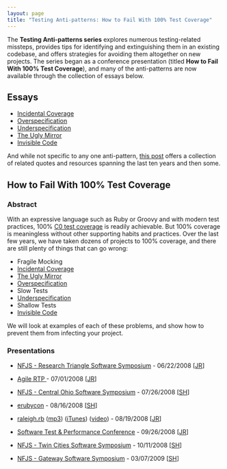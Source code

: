 ```yaml
---
layout: page
title: "Testing Anti-patterns: How to Fail With 100% Test Coverage"
---
```


The **Testing Anti-patterns series** explores numerous testing-related missteps, provides tips for identifying and extinguishing them in an existing codebase, and offers strategies for avoiding them altogether on new projects.  The series began as a conference presentation (titled **How to Fail With 100% Test Coverage**), and many of the anti-patterns are now available through the collection of essays below.

## Essays

* [Incidental Coverage](http://jasonrudolph.com/blog/2008/06/17/testing-anti-patterns-incidental-coverage/ "jasonrudolph.com/blog - Testing Anti-patterns: Incidental Coverage")
* [Overspecification](http://jasonrudolph.com/blog/2008/07/01/testing-anti-patterns-overspecification/ "jasonrudolph.com/blog - Testing Anti-patterns: Overspecification")
* [Underspecification](http://jasonrudolph.com/blog/2008/07/08/testing-anti-patterns-underspecification/ "jasonrudolph.com/blog - Testing Anti-patterns: Underspecification")
* [The Ugly Mirror](http://jasonrudolph.com/blog/2008/07/30/testing-anti-patterns-the-ugly-mirror/ "jasonrudolph.com/blog - Testing Anti-patterns: The Ugly Mirror")
* [Invisible Code](http://jasonrudolph.com/blog/2008/08/18/testing-anti-patterns-invisible-code/ "jasonrudolph.com/blog - Testing Anti-patterns Potpourri - Quotes, Resources, and Collective Wisdom")

And while not specific to any one anti-pattern, [this post](http://jasonrudolph.com/blog/2008/10/07/testing-anti-patterns-potpourri-quotes-resources-and-collective-wisdom/ "jasonrudolph.com/blog - Testing Anti-patterns: Invisible Code") offers a collection of related quotes and resources spanning the last ten years and then some.

## How to Fail With 100% Test Coverage

### Abstract

With an expressive language such as Ruby or Groovy and with modern test practices, 100% <a href="http://jasonrudolph.com/blog/2008/06/10/a-brief-discussion-of-code-coverage-types/">C0 test coverage</a> is readily achievable. But 100% coverage is meaningless without other supporting habits and practices. Over the last few years, we have taken dozens of projects to 100% coverage, and there are still plenty of things that can go wrong:

* Fragile Mocking
* [Incidental Coverage](http://jasonrudolph.com/blog/2008/06/17/testing-anti-patterns-incidental-coverage/ "jasonrudolph.com/blog - Testing Anti-patterns: Incidental Coverage")
* [The Ugly Mirror](http://jasonrudolph.com/blog/2008/07/30/testing-anti-patterns-the-ugly-mirror/ "jasonrudolph.com/blog - Testing Anti-patterns: The Ugly Mirror")
* [Overspecification](http://jasonrudolph.com/blog/2008/07/01/testing-anti-patterns-overspecification/ "jasonrudolph.com/blog - Testing Anti-patterns: Overspecification")
* Slow Tests
* [Underspecification](http://jasonrudolph.com/blog/2008/07/08/testing-anti-patterns-underspecification/ "jasonrudolph.com/blog - Testing Anti-patterns: Underspecification")
* Shallow Tests
* [Invisible Code](http://jasonrudolph.com/blog/2008/08/18/testing-anti-patterns-invisible-code/ "jasonrudolph.com/blog - Testing Anti-patterns: Invisible Code")

We will look at examples of each of these problems, and show how to prevent them from infecting your project.

### Presentations

* [NFJS - Research Triangle Software Symposium](http://www.nofluffjuststuff.com/show_session_view.jsp?presentationId=10357&amp;showId=130 "How to Fail With 100% Test Coverage - Research Triangle Software Symposium - June 22, 2008") - 06/22/2008 [[JR](http://jasonrudolph.com/about.html "Jason Rudolph")]

* [Agile RTP ](http://agile.meetup.com/29/calendar/7707801/ "How to Fail With 100% Test Coverage -  Agile RTP (ARTp) (Raleigh, NC)") - 07/01/2008 [[JR](http://jasonrudolph.com/about.html "Jason Rudolph")]

* [NFJS - Central Ohio Software Symposium](http://www.nofluffjuststuff.com/show_session_view.jsp?showId=126&amp;presentationId=11528 "How to Fail With 100% Test Coverage - Central Ohio Software Symposium - July 26, 2008") - 07/26/2008 [[SH](https://twitter.com/stuarthalloway "Stuart Halloway")]

* [erubycon](http://erubycon.com/schedule.html "How to Fail With 100% Test Coverage - erubycon 2008") - 08/16/2008 [[SH](https://twitter.com/stuarthalloway "Stuart Halloway")]

* [raleigh.rb](http://ruby.meetup.com/3/calendar/7849526/ "How to Fail With 100% Test Coverage - The Raleigh-area Ruby Brigade (raleigh.rb) (Raleigh, NC)") ([mp3](http://feeds.feedburner.com/~r/raleighrb/~5/369954390/2008-08-19_how_to_fail.mp3 "MP3 Audio of 'How to Fail With 100% Test Coverage' presented at raleigh.rb on 08/19/2008")) ([iTunes](http://phobos.apple.com/WebObjects/MZStore.woa/wa/viewPodcast?i=34717809&amp;id=273853776 "raleigh.rb Podcast on iTunes - 'How to Fail With 100% Test Coverage' presented at raleigh.rb on 08/19/2008")) ([video](http://jasonrudolph.com/blog/2008/09/09/audio-video-slides-how-to-fail-with-100-test-coverage-at-raleighrb/ "jasonrudolph/blog - Audio, Video, Slides: How to Fail With 100% Test Coverage at raleigh.rb")) - 08/19/2008 [[JR](http://jasonrudolph.com/about.html "Jason Rudolph")]

* [Software Test & Performance Conference](http://www.stpcon.com/conferenceday3pm.html#906 "How to Fail With 100% Test Coverage -  Software Test &amp; Performance") - 09/26/2008 [[JR](http://jasonrudolph.com/about.html "Jason Rudolph")]

* [NFJS - Twin Cities Software Symposium](http://www.nofluffjuststuff.com/show_session_view.jsp?presentationId=11948&showId=149 "How to Fail With 100% Test Coverage - Twin Cities Software Symposium - July 26, 2008") - 10/11/2008 [[SH](https://twitter.com/stuarthalloway "Stuart Halloway")]

* [NFJS - Gateway Software Symposium](http://www.nofluffjuststuff.com/show_session_view.jsp?presentationId=13026&showId=183 "How to Fail With 100% Test Coverage - Gateway Software Symposium - March 7, 2009") - 03/07/2009 [[SH](https://twitter.com/stuarthalloway "Stuart Halloway")]
